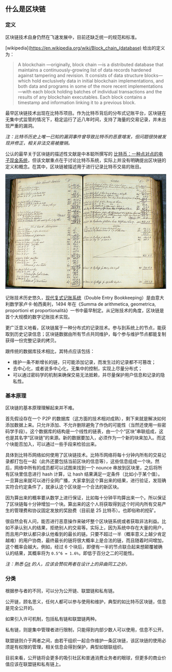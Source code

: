 ## 什么是区块链

### 定义
区块链技术自身仍然在飞速发展中，目前还缺乏统一的规范和标准。

[wikipedia](https://en.wikipedia.org/wiki/Block_chain_(database) 给出的定义为：

> A blockchain —originally, block chain —is a distributed database that maintains a continuously-growing list of data records hardened against tampering and revision. It consists of data structure blocks—which hold exclusively data in initial blockchain implementations, and both data and programs in some of the more recent implementations—with each block holding batches of individual transactions and the results of any blockchain executables. Each block contains a timestamp and information linking it to a previous block.

最早区块链技术出现在比特币项目。作为比特币背后的分布式记账平台，区块链在无集中式监管的情况下，稳定运行了近八年时间，支持了海量的交易记录，并未出现严重的漏洞。

*注：比特币历史上唯一已知的漏洞事件曾导致比特币的恶意增发，但问题很快被发现并修正，相关非法交易被撤销。*

公认的最早关于区块链的描述性文献是中本聪所撰写的 [比特币：一种点对点的电子现金系统](https://bitcoin.org/bitcoin.pdf)，但该文献重点在于讨论比特币系统，实际上并没有明确提出区块链的定义和概念。在其中，区块链被描述用于进行记录比特币交易的账目。

<img src="_images/ledger.jpg"/>

记账技术历史悠久，[现代复式记账系统](https://zh.wikipedia.org/wiki/%E5%A4%8D%E5%BC%8F%E7%B0%BF%E8%AE%B0)（Double Entry Bookkeeping）是由意大利数学家卢卡·帕西奥利，1494 年在《Summa de arithmetica, geometrica, proportioni et proportionalità》一书中最早制定。从记账技术的角度，区块链是首个大规模的数字记账技术实现。

更广泛意义地看，区块链属于一种分布式的记录技术。参与到系统上的节点，能获取到历史记录信息；区块链数据由所有节点共同维护，每个参与维护节点都能复制获得一份完整记录的拷贝。

跟传统的数据库技术相比，其特点应该包括：

* 维护一条不断增长的链，只可能添加记录，而发生过的记录都不可篡改；
* 去中心化，或者说多中心化，无集中的控制，实现上尽量分布式；
* 可以通过密码学的机制来确保交易无法抵赖，并尽量保护用户信息和记录的隐私性。

### 基本原理
区块链的基本原理理解起来并不难。

首先假设存在一个 P2P 的数据库（这方面的技术相对成熟），剩下来就是解决如何添加数据上来。只允许添加、不允许删除避免了作伪的可能性（当然还使用一些密码学手段）。这个数据库的结构是一个线性的链表，由一个个“区块”串联组成，这也是其名字“区块链”的来源。新的数据要加入，必须作为一个新的块来加入。而这个块能否加入，可以通过一些手段来检验出来。

具体到比特币网络如何使用了区块链技术。比特币网络将每十分钟内所有的交易记录都打包在一起（此外还要包括当前区块的信息等），这些信息组成一个块。然后，网络中所有的成员都可以试图来找到一个 nounce 串放到区块里，之后将所有区块里信息进行 hash 计算，让 hash 结果满足一定条件（比如小于某个值）。一旦算出来就可以进行全网广播，大家拿到这个算出来的结果，进行验证，发现确实符合约定条件了，就承认这个区块是一个合法的新区块。

因为算出来的概率要从数学上进行保证，比如每十分钟平均算出来一个。所以保证了区块链每十分钟增加一个块。算出来的这个人将获取得到这个时间内所有交易产生的管理费和协议固定发放的奖励费（目前是 25 比特币）。也即俗称的挖矿。

很自然会有人问，能否进行恶意操作来破坏整个区块链系统或者获取非法利益。比如不承认别人的结果，拒绝别人的交易等。实际上，因为系统中存在大量的用户，而且用户默认都只承认他看到的最长的链。只要不超过一半（概率意义上越少肯定越难）的用户协商，最终最长的链将很大概率上是合法的链，而且随着时间增加，这个概率会越大。例如，经过 6 个块后，即便有一半的节点联合起来想颠覆被确认的结果，其概率将为 `0.5^6 = 1.6%`，即低于百分之二的可能性。

*注：熟悉 [Git](https://git-scm.com) 的人，应该会赞叹两者在设计上的异曲同工之妙。*

### 分类

根据参与者的不同，可以分为公开链、联盟链和私有链。

公开链，顾名思义，任何人都可以参与使用和维护，典型的如比特币区块链，信息是完全公开的。

如果引入许可机制，包括私有链和联盟链两种。

私有链，则是集中管理者进行限制，只能得到内部少数人可以使用，信息不公开。

联盟链则介于两者之间，由若干组织一起合作维护一条区块链，该区块链的使用必须是有权限的管理，相关信息会得到保护，典型如银联组织。

目前来看，公开链将会更多的吸引社区和普通消费业务者的眼球，但更多的商业价值应该在联盟链和私有链上。